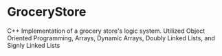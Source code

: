 # GroceryStore
 C++ Implementation of a grocery store's logic system. Utilized Object Oriented Programming, Arrays, Dynamic Arrays, Doubly Linked Lists, and Signly Linked Lists
